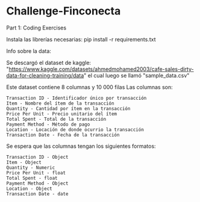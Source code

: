 # Challenge-Finconecta
Part 1: Coding Exercises

Instala las librerías necesarias:
    pip install -r requirements.txt


Info sobre la data:

Se descargó el dataset de kaggle: "https://www.kaggle.com/datasets/ahmedmohamed2003/cafe-sales-dirty-data-for-cleaning-training/data" el cual luego se llamó "sample_data.csv"

Este dataset contiene 8 columnas y 10 000 filas
Las columnas son:

    Transaction ID - Identificador único por transacción
    Item - Nombre del ítem de la transacción
    Quantity - Cantidad por ítem en la transacción
    Price Per Unit - Precio unitario del ítem
    Total Spent - Total de la transacción
    Payment Method - Método de pago
    Location - Locación de donde ocurrio la transacción
    Transaction Date - Fecha de la transacción

Se espera que las columnas tengan los siguientes formatos:

    Transaction ID - Object
    Item - Object
    Quantity - Numeric
    Price Per Unit - float
    Total Spent - float
    Payment Method - Object
    Location - Object
    Transaction Date - date
